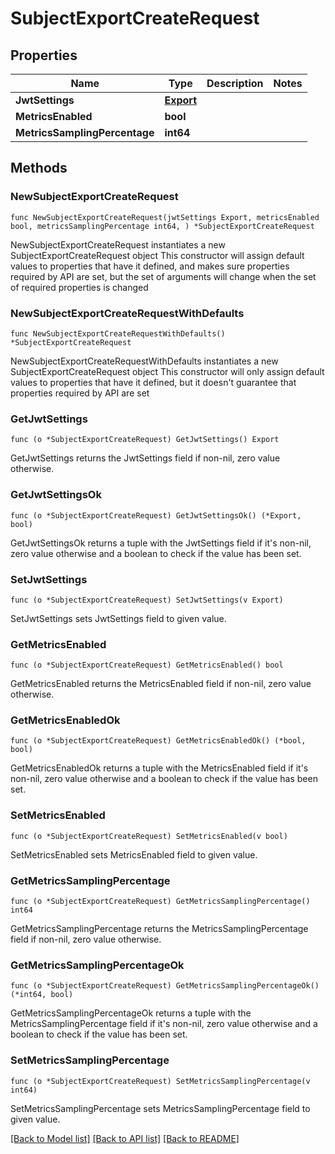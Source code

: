 # SubjectExportCreateRequest

## Properties

Name | Type | Description | Notes
------------ | ------------- | ------------- | -------------
**JwtSettings** | [**Export**](Export.md) |  | 
**MetricsEnabled** | **bool** |  | 
**MetricsSamplingPercentage** | **int64** |  | 

## Methods

### NewSubjectExportCreateRequest

`func NewSubjectExportCreateRequest(jwtSettings Export, metricsEnabled bool, metricsSamplingPercentage int64, ) *SubjectExportCreateRequest`

NewSubjectExportCreateRequest instantiates a new SubjectExportCreateRequest object
This constructor will assign default values to properties that have it defined,
and makes sure properties required by API are set, but the set of arguments
will change when the set of required properties is changed

### NewSubjectExportCreateRequestWithDefaults

`func NewSubjectExportCreateRequestWithDefaults() *SubjectExportCreateRequest`

NewSubjectExportCreateRequestWithDefaults instantiates a new SubjectExportCreateRequest object
This constructor will only assign default values to properties that have it defined,
but it doesn't guarantee that properties required by API are set

### GetJwtSettings

`func (o *SubjectExportCreateRequest) GetJwtSettings() Export`

GetJwtSettings returns the JwtSettings field if non-nil, zero value otherwise.

### GetJwtSettingsOk

`func (o *SubjectExportCreateRequest) GetJwtSettingsOk() (*Export, bool)`

GetJwtSettingsOk returns a tuple with the JwtSettings field if it's non-nil, zero value otherwise
and a boolean to check if the value has been set.

### SetJwtSettings

`func (o *SubjectExportCreateRequest) SetJwtSettings(v Export)`

SetJwtSettings sets JwtSettings field to given value.


### GetMetricsEnabled

`func (o *SubjectExportCreateRequest) GetMetricsEnabled() bool`

GetMetricsEnabled returns the MetricsEnabled field if non-nil, zero value otherwise.

### GetMetricsEnabledOk

`func (o *SubjectExportCreateRequest) GetMetricsEnabledOk() (*bool, bool)`

GetMetricsEnabledOk returns a tuple with the MetricsEnabled field if it's non-nil, zero value otherwise
and a boolean to check if the value has been set.

### SetMetricsEnabled

`func (o *SubjectExportCreateRequest) SetMetricsEnabled(v bool)`

SetMetricsEnabled sets MetricsEnabled field to given value.


### GetMetricsSamplingPercentage

`func (o *SubjectExportCreateRequest) GetMetricsSamplingPercentage() int64`

GetMetricsSamplingPercentage returns the MetricsSamplingPercentage field if non-nil, zero value otherwise.

### GetMetricsSamplingPercentageOk

`func (o *SubjectExportCreateRequest) GetMetricsSamplingPercentageOk() (*int64, bool)`

GetMetricsSamplingPercentageOk returns a tuple with the MetricsSamplingPercentage field if it's non-nil, zero value otherwise
and a boolean to check if the value has been set.

### SetMetricsSamplingPercentage

`func (o *SubjectExportCreateRequest) SetMetricsSamplingPercentage(v int64)`

SetMetricsSamplingPercentage sets MetricsSamplingPercentage field to given value.



[[Back to Model list]](../README.md#documentation-for-models) [[Back to API list]](../README.md#documentation-for-api-endpoints) [[Back to README]](../README.md)


